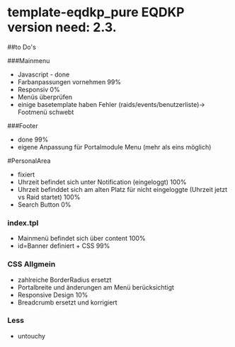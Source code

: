 # template-eqdkp_pure   EQDKP version need: 2.3.

##to Do's

###Mainmenu
- Javascript - done
- Farbanpassungen vornehmen 99%
- Responsiv 0%
- Menüs überprüfen
- einige basetemplate haben Fehler (raids/events/benutzerliste)-> Footmenü schwebt

###Footer
- done 99%
- eigene Anpassung für Portalmodule Menu (mehr als eins möglich)

#PersonalArea
- fixiert
- Uhrzeit befindet sich unter Notification (eingeloggt) 100%
- Uhrzeit befinddet sich am alten Platz für nicht eingeloggte (Uhrzeit jetzt vs Raid startet) 100%
- Search Button 0%

### index.tpl
- Mainmenü befindet sich über content 100%
- id=Banner definiert + CSS 99%


### CSS Allgmein
 - zahlreiche BorderRadius ersetzt
 - Portalbreite und änderungen am Menü berücksichtigt
 - Responsive Design 10%
 - Breadcrumb ersetzt und korrigiert
 
 ### Less
- untouchy